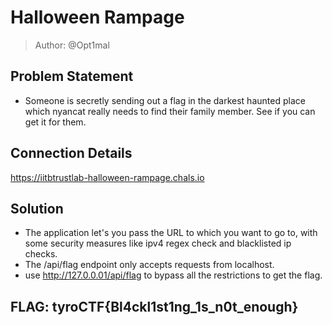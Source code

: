 # Halloween Rampage
> Author: @Opt1mal

## Problem Statement
- Someone is secretly sending out a flag in the darkest haunted place which nyancat really needs to find their family member. See if you can get it for them.

## Connection Details
https://iitbtrustlab-halloween-rampage.chals.io

## Solution
- The application let's you pass the URL to which you want to go to, with some security measures like ipv4 regex check and blacklisted ip checks.
- The /api/flag endpoint only accepts requests from localhost.
- use http://127.0.0.01/api/flag to bypass all the restrictions to get the flag.

## FLAG: tyroCTF{Bl4ckl1st1ng_1s_n0t_enough}
